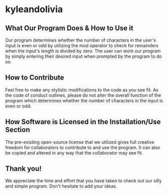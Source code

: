 # kyleandolivia

## What Our Program Does & How to Use it
Our program determines whether the number of characters in the user's input is even or odd by utilizing the mod operator to check for remainders when the input's length is divided by zero. The user can work our program by simply entering their desired input when prompted by the program to do so.

## How to Contribute
Feel free to make any stylistic modifications to the code as you see fit. As the code of conduct outlines, please do not alter the overall function of the program which determines whether the number of characters in the input is even or odd.

## How Software is Licensed in the Installation/Use Section
The pre-existing open-source license that we utilized gives full creative freedom for collaborators to contribute to and use the program. It can also be copied and altered in any way that the collaborator may see fit.

## Thank you!
We appreciate the time and effort that you have taken to check out our silly and simple program. Don't hesitate to add your ideas.
